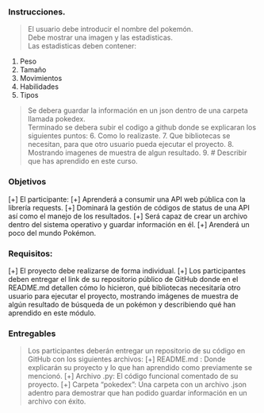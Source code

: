 ### Instrucciones.

> El usuario debe introducir el nombre del pokemón.<br>Debe mostrar una imagen y las estadisticas.<br>Las estadisticas deben contener:

1. Peso
2. Tamaño
3. Movimientos
4. Habilidades
5. Tipos

> Se debera guardar la información en un json dentro de una carpeta llamada pokedex.<br>Terminado se debera subir el codigo a github donde se explicaran los siguientes puntos: 6. Como lo realizaste. 7. Que bibliotecas se necesitan, para que otro usuario pueda ejecutar el proyecto. 8. Mostrando imagenes de muestra de algun resultado. 9. # Describir que has aprendido en este curso.

### Objetivos

[+] El participante:
[+] Aprenderá a consumir una API web pública con la librería requests.
[+] Dominará la gestión de códigos de status de una API así como el manejo de los resultados.
[+] Será capaz de crear un archivo dentro del sistema operativo y guardar información en él.
[+] Arenderá un poco del mundo Pokémon.

### Requisitos:

[+] El proyecto debe realizarse de forma individual.
[+] Los participantes deben entregar el link de su repositorio público de GitHub donde en el README.md detallen cómo lo hicieron, qué bibliotecas necesitaría otro usuario para ejecutar el proyecto, mostrando imágenes de muestra de algún resultado de búsqueda de un pokémon y describiendo qué han aprendido en este módulo.

### Entregables

> Los participantes deberán entregar un repositorio de su código en GitHub con los siguientes archivos:
> [+] README.md : Donde explicarán su proyecto y lo que han aprendido como previamente se mencionó.
> [+] Archivo .py: El código funcional comentado de su proyecto.
> [+] Carpeta “pokedex”: Una carpeta con un archivo .json adentro para demostrar que han podido guardar información en un archivo con éxito.
